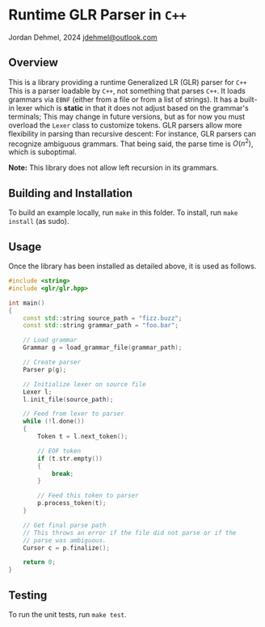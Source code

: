 
# Runtime GLR Parser in `C++`
Jordan Dehmel, 2024
jdehmel@outlook.com

## Overview

This is a library providing a runtime Generalized LR (GLR)
parser for `C++` This is a parser loadable by `C++`, not
something that parses `C++`. It loads grammars via `EBNF`
(either from a file or from a list of strings). It has a
built-in lexer which is **static** in that it does not adjust
based on the grammar's terminals; This may change in future
versions, but as for now you must overload the `Lexer` class to
customize tokens. GLR parsers allow more flexibility in parsing
than recursive descent: For instance, GLR parsers can recognize
ambiguous grammars. That being said, the parse time is $O(n^2)$,
which is suboptimal.

**Note:** This library does not allow left recursion in its
grammars.

## Building and Installation

To build an example locally, run `make` in this folder. To
install, run `make install` (as sudo).

## Usage

Once the library has been installed as detailed above, it is
used as follows.

```cpp
#include <string>
#include <glr/glr.hpp>

int main()
{
    const std::string source_path = "fizz.buzz";
    const std::string grammar_path = "foo.bar";

    // Load grammar
    Grammar g = load_grammar_file(grammar_path);

    // Create parser
    Parser p(g);

    // Initialize lexer on source file
    Lexer l;
    l.init_file(source_path);

    // Feed from lexer to parser
    while (!l.done())
    {
        Token t = l.next_token();

        // EOF token
        if (t.str.empty())
        {
            break;
        }

        // Feed this token to parser
        p.process_token(t);
    }

    // Get final parse path
    // This throws an error if the file did not parse or if the
    // parse was ambiguous.
    Cursor c = p.finalize();

    return 0;
}

```

## Testing

To run the unit tests, run `make test`.
